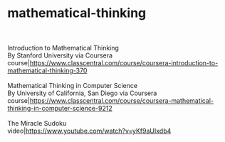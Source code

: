# mathematical-thinking<br><br>

Introduction to Mathematical Thinking<br>By Stanford University via Coursera<br>course|https://www.classcentral.com/course/coursera-introduction-to-mathematical-thinking-370<br><br>
Mathematical Thinking in Computer Science<br>By University of California, San Diego  via Coursera<br>course|https://www.classcentral.com/course/coursera-mathematical-thinking-in-computer-science-9212<br><br>
The Miracle Sudoku<br>video|https://www.youtube.com/watch?v=yKf9aUIxdb4<br><br>
